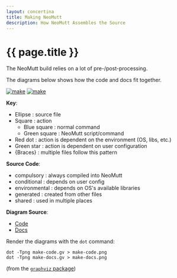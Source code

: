 ```yaml
---
layout: concertina
title: Making NeoMutt
description: How NeoMutt Assembles the Source
---
```


# {{ page.title }}

The NeoMutt build relies on a lot of pre-/post-processing.

The diagrams below shows how the code and docs fit together.

[![make](/images/make-code-thumb.png)](/images/make-code.png 'click to enlarge')
[![make](/images/make-docs-thumb.png)](/images/make-docs.png 'click to enlarge')

**Key**:

- Ellipse        : source file
- Square         : action
  - Blue square  : normal command
  - Green square : NeoMutt script/command
- Red dot        : action is dependent on the environment (OS, libs, etc.)
- Green star     : action is dependent on user configuration
- {Braces}       : multiple files follow this pattern

**Source Code**:

- compulsory     : always compiled into NeoMutt
- conditional    : depends on user config
- environmental  : depends on OS's available libraries
- generated      : created from other files
- shared         : used in multiple places

**Diagram Source**:

- [Code](/images/make-code.gv)
- [Docs](/images/make-docs.gv)

Render the diagrams with the `dot` command:

```
dot -Tpng make-code.gv > make-code.png
dot -Tpng make-docs.gv > make-docs.png
```

(from the [`graphviz` package](http://graphviz.org/))

